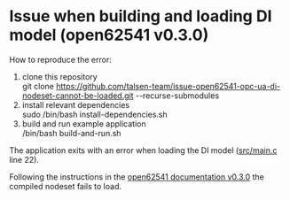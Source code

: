 # Issue when building and loading DI model (open62541 v0.3.0)

How to reproduce the error:

1. clone this repository  
   git clone https://github.com/talsen-team/issue-open62541-opc-ua-di-nodeset-cannot-be-loaded.git --recurse-submodules
2. install relevant dependencies  
   sudo /bin/bash install-dependencies.sh
3. build and run example application  
   /bin/bash build-and-run.sh

The application exits with an error when loading the DI model ([src/main.c](src/main.c) line 22).

Following the instructions in the [open62541 documentation v0.3.0](https://open62541.org/doc/0.3/nodeset_compiler.html#combination-of-multiple-nodesets) the compiled nodeset fails to load.

